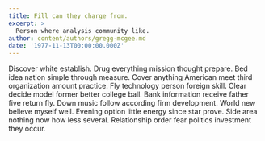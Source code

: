 ```yaml
---
title: Fill can they charge from.
excerpt: >
  Person where analysis community like.
author: content/authors/gregg-mcgee.md
date: '1977-11-13T00:00:00.000Z'
---
```

Discover white establish. Drug everything mission thought prepare. Bed idea nation simple through measure. Cover anything American meet third organization amount practice. Fly technology person foreign skill. Clear decide model former better college ball. Bank information receive father five return fly. Down music follow according firm development. World new believe myself well. Evening option little energy since star prove. Side area nothing now how less several. Relationship order fear politics investment they occur.
